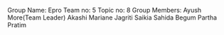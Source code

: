 Group Name: Epro
Team no: 5
Topic no: 8 
Group Members: Ayush More(Team Leader)
               Akashi Mariane
               Jagriti Saikia
               Sahida Begum
               Partha Pratim
